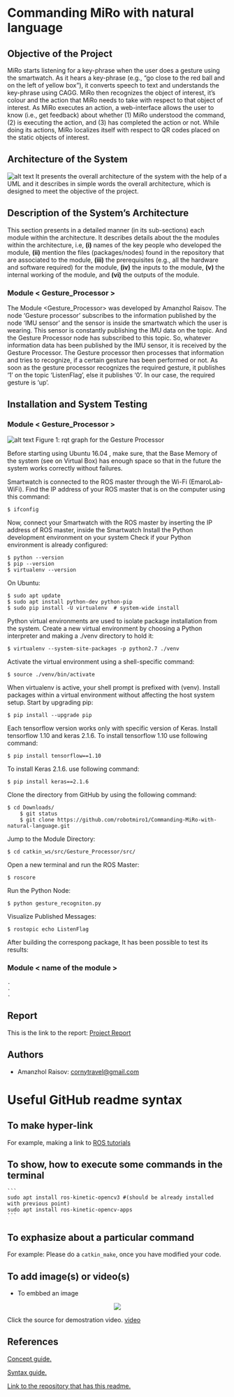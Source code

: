 ﻿# Commanding MiRo with natural language
## Objective of the Project
MiRo starts listening for a key-phrase when the user does a gesture using
the smartwatch. As it hears a key-phrase (e.g., “go close to the red ball and
on the left of yellow box”), it converts speech to text and understands the
key-phrase using CAGG. MiRo then recognizes the object of interest, it’s
colour and the action that MiRo needs to take with respect to that object of
interest.
As MiRo executes an action, a web-interface allows the user to know (i.e.,
get feedback) about whether (1) MiRo understood the command, (2) is
executing the action, and (3) has completed the action or not. While doing
its actions, MiRo localizes itself with respect to QR codes placed on the
static objects of interest.

## Architecture of the System

![alt text](https://github.com/robotmiro1/Commanding-MiRo-with-natural-language/blob/sloth_gesture/images/architecture.png)
It presents the overall architecture of the system with the help of a UML and it describes in simple words the overall architecture, which is designed to meet the objective of the project.

## Description of the System’s Architecture
This section presents in a detailed manner (in its sub-sections) each module within the architecture.
It describes details about the the modules within the architecture, i.e, **(i)** names of the key people who developed the module, **(ii)** mention the files (packages/nodes) found in the repository that are associated to the module, **(iii)** the prerequisites (e.g., all the hardware and software required) for the module, **(iv)** the inputs to the module, **(v)** the internal working of the module, and **(vi)** the outputs of the module.

### Module < Gesture_Processor >
The Module <Gesture_Processor> was developed by Amanzhol Raisov.
The node ‘Gesture processor’ subscribes to the information published by the node ‘IMU sensor’ and the sensor is inside the smartwatch which the user is wearing. This sensor is constantly publishing the IMU data on the topic. And the Gesture Processor node has subscribed to this topic. So, whatever information data has been published by the IMU sensor, it is received by the Gesture Processor. The Gesture processor then processes that information and tries to recognize, if a certain gesture has been performed or not. As soon as the gesture processor recognizes the required gesture, it publishes ‘1’ on the topic ‘ListenFlag’, else it publishes ‘0’. In our case, the required gesture is ‘up’.

## Installation and System Testing

### Module < Gesture_Processor >
![alt text](https://github.com/robotmiro1/Commanding-MiRo-with-natural-language/blob/sloth_gesture/images/Screenshot%20from%202020-02-25%2017-18-31.png)
                             Figure 1: rqt graph for the Gesture Processor

Before starting using Ubuntu 16.04 , make sure, that the Base Memory of the system (see on Virtual Box) has enough space so that in the future the system works correctly without failures.

Smartwatch is connected to the ROS master through the Wi-Fi (EmaroLab-WiFi). Find the IP address of your ROS master that is on the computer using this command:

	$ ifconfig
Now, connect your Smartwatch with the ROS master by inserting the IP address of ROS master, inside the Smartwatch
Install the Python development environment on your system
Check if your Python environment is already configured:

	$ python --version	
	$ pip --version
	$ virtualenv --version
	
On Ubuntu:	

	$ sudo apt update
	$ sudo apt install python-dev python-pip
	$ sudo pip install -U virtualenv  # system-wide install
	
Python virtual environments are used to isolate package installation from the system.
Create a new virtual environment by choosing a Python interpreter and making a ./venv directory to hold it:

	$ virtualenv --system-site-packages -p python2.7 ./venv

Activate the virtual environment using a shell-specific command:
	
	$ source ./venv/bin/activate
	
When virtualenv is active, your shell prompt is prefixed with (venv).
Install packages within a virtual environment without affecting the host system setup. Start by upgrading pip:

	$ pip install --upgrade pip
	
Each tensorflow version works only with specific version of Keras. Install tensorflow 1.10 and keras 2.1.6.
To install tensorflow 1.10 use following command:

	$ pip install tensorflow==1.10
	
To install Keras 2.1.6. use following command:

	$ pip install keras==2.1.6
	
Clone the directory from GitHub by using the following command:
	
	$ cd Downloads/
        $ git status
        $ git clone https://github.com/robotmiro1/Commanding-MiRo-with-natural-language.git

Jump to the Module Directory:
	
	$ cd catkin_ws/src/Gesture_Processor/src/
	
Open a new terminal and run the ROS Master:
	
	$ roscore
	
Run the Python Node:
	
	$ python gesture_recogniton.py
	
Visualize Published Messages:
	
	$ rostopic echo ListenFlag
	
After building the correspong package, It has been possible to test its results:
	
	
	
### Module < name of the module >
	.
	.
	.
	
## Report

This is the link to the report: [Project Report](https://github.com/robotmiro1/Commanding-MiRo-with-natural-language/blob/sloth_gesture/Report%20-%20Commanding%20MiRo%20with%20natural%20language%20%5BProject%2012b%5D.docx)

## Authors
* Amanzhol Raisov: cornytravel@gmail.com

# Useful GitHub readme syntax

## To make hyper-link

For example, making a link to [ROS tutorials](http://wiki.ros.org/ROS/Tutorials)

## To show, how to execute some commands in the terminal

    ```
    sudo apt install ros-kinetic-opencv3 #(should be already installed with previous point)
    sudo apt install ros-kinetic-opencv-apps
    ```

## To exphasize about a particular command

For example: Please do a ```catkin_make```, once you have modified your code. 

## To add image(s) or video(s)

* To embbed an image

<p align="center"> 
<img src="https://github.com/yushakareem/test-delete/blob/master/light-bulb-2-256.gif">
</p>

Click the source for demostration video. [video](https://youtu.be/3E2BOBpMcWM)

## References

[Concept guide.](https://guides.github.com/features/wikis/)

[Syntax guide.](https://help.github.com/en/articles/basic-writing-and-formatting-syntax)

[Link to the repository that has this readme.](https://github.com/EmaroLab/GitHub_Readme_Template)
